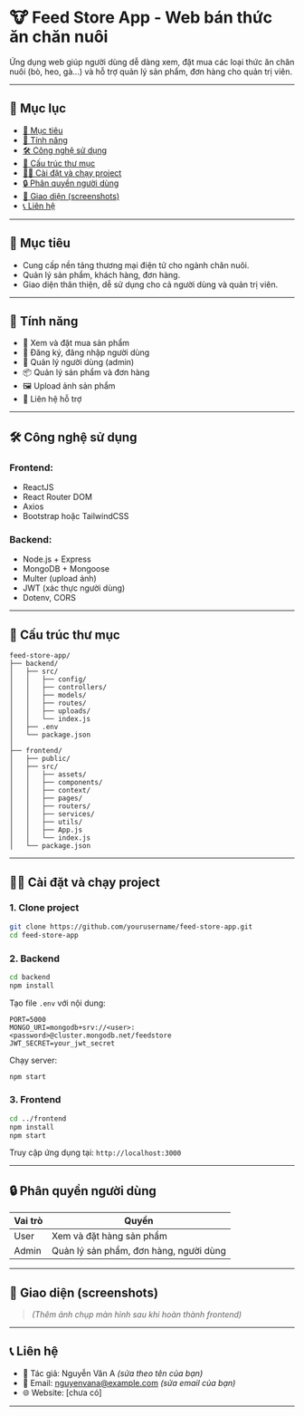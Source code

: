 # 🐮 Feed Store App - Web bán thức ăn chăn nuôi

Ứng dụng web giúp người dùng dễ dàng xem, đặt mua các loại thức ăn chăn nuôi (bò, heo, gà...) và hỗ trợ quản lý sản phẩm, đơn hàng cho quản trị viên.

---

## 📌 Mục lục

- [🎯 Mục tiêu](#-mục-tiêu)
- [🚀 Tính năng](#-tính-năng)
- [🛠 Công nghệ sử dụng](#-công-nghệ-sử-dụng)
- [📁 Cấu trúc thư mục](#-cấu-trúc-thư-mục)
- [🧑‍💻 Cài đặt và chạy project](#-cài-đặt-và-chạy-project)
- [🔒 Phân quyền người dùng](#-phân-quyền-người-dùng)
- [📸 Giao diện (screenshots)](#-giao-diện-screenshots)
- [📞 Liên hệ](#-liên-hệ)

---

## 🎯 Mục tiêu

- Cung cấp nền tảng thương mại điện tử cho ngành chăn nuôi.
- Quản lý sản phẩm, khách hàng, đơn hàng.
- Giao diện thân thiện, dễ sử dụng cho cả người dùng và quản trị viên.

---

## 🚀 Tính năng

- 🛒 Xem và đặt mua sản phẩm
- 🔐 Đăng ký, đăng nhập người dùng
- 👤 Quản lý người dùng (admin)
- 📦 Quản lý sản phẩm và đơn hàng
- 🖼 Upload ảnh sản phẩm
- 💬 Liên hệ hỗ trợ

---

## 🛠 Công nghệ sử dụng

### Frontend:
- ReactJS
- React Router DOM
- Axios
- Bootstrap hoặc TailwindCSS

### Backend:
- Node.js + Express
- MongoDB + Mongoose
- Multer (upload ảnh)
- JWT (xác thực người dùng)
- Dotenv, CORS

---

## 📁 Cấu trúc thư mục

```
feed-store-app/
├── backend/
│   ├── src/
│   │   ├── config/
│   │   ├── controllers/
│   │   ├── models/
│   │   ├── routes/
│   │   ├── uploads/
│   │   └── index.js
│   ├── .env
│   └── package.json
│
├── frontend/
│   ├── public/
│   ├── src/
│   │   ├── assets/
│   │   ├── components/
│   │   ├── context/
│   │   ├── pages/
│   │   ├── routers/
│   │   ├── services/
│   │   ├── utils/
│   │   ├── App.js
│   │   └── index.js
│   └── package.json
```

---

## 🧑‍💻 Cài đặt và chạy project

### 1. Clone project

```bash
git clone https://github.com/yourusername/feed-store-app.git
cd feed-store-app
```

### 2. Backend

```bash
cd backend
npm install
```

Tạo file `.env` với nội dung:

```
PORT=5000
MONGO_URI=mongodb+srv://<user>:<password>@cluster.mongodb.net/feedstore
JWT_SECRET=your_jwt_secret
```

Chạy server:

```bash
npm start
```

### 3. Frontend

```bash
cd ../frontend
npm install
npm start
```

Truy cập ứng dụng tại: `http://localhost:3000`

---

## 🔒 Phân quyền người dùng

| Vai trò   | Quyền                              |
|-----------|------------------------------------|
| User      | Xem và đặt hàng sản phẩm           |
| Admin     | Quản lý sản phẩm, đơn hàng, người dùng |

---

## 📸 Giao diện (screenshots)

> *(Thêm ảnh chụp màn hình sau khi hoàn thành frontend)*

---

## 📞 Liên hệ

- 💼 Tác giả: Nguyễn Văn A *(sửa theo tên của bạn)*
- 📧 Email: nguyenvana@example.com *(sửa email của bạn)*
- 🌐 Website: [chưa có]

---